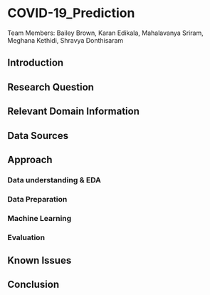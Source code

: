 # COVID-19_Prediction
Team Members: Bailey Brown, Karan Edikala, Mahalavanya Sriram, Meghana Kethidi, Shravya Donthisaram

## Introduction

## Research Question

## Relevant Domain Information

## Data Sources

## Approach
  
### Data understanding & EDA
  
### Data Preparation 
  
### Machine Learning 
  
### Evaluation 

## Known Issues

## Conclusion 
